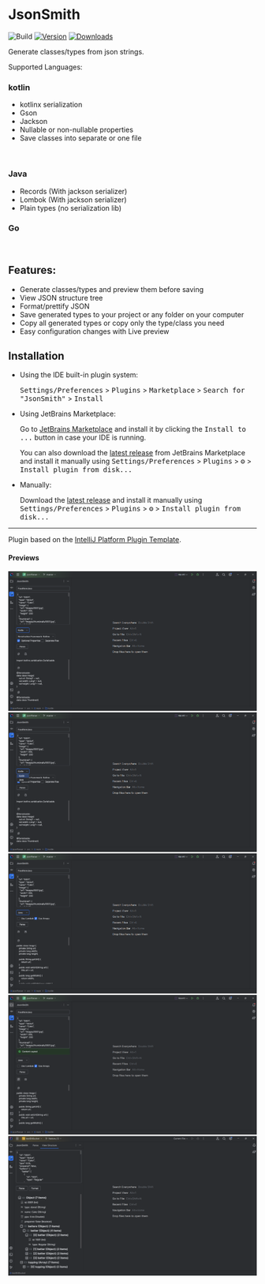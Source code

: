 # JsonSmith

![Build](https://github.com/efe-egbevwie/JsonSmith/workflows/Build/badge.svg)
[![Version](https://img.shields.io/jetbrains/plugin/v/26124-jsonsmith.svg)](https://plugins.jetbrains.com/plugin/26124-jsonsmith)
[![Downloads](https://img.shields.io/jetbrains/plugin/d/26124-jsonsmith.svg)](https://plugins.jetbrains.com/plugin/26124-jsonsmith)

<!-- Plugin description -->
Generate classes/types from json strings.
<br>

Supported Languages:
<br>
### kotlin
  - kotlinx serialization
  - Gson
  - Jackson
  - Nullable or non-nullable properties
  - Save classes into separate or one file
  <br>

### Java
  - Records (With jackson serializer)
  - Lombok (With jackson serializer)
  - Plain types (no serialization lib)
### Go

<br>

## Features:
- Generate classes/types and preview them before saving
- View JSON structure tree
- Format/prettify JSON
- Save generated types to your project or any folder on your computer
- Copy all generated types or copy only the type/class you need
- Easy configuration changes with Live preview

<!-- Plugin description end -->

## Installation

- Using the IDE built-in plugin system:
  
  <kbd>Settings/Preferences</kbd> > <kbd>Plugins</kbd> > <kbd>Marketplace</kbd> > <kbd>Search for "JsonSmith"</kbd> >
  <kbd>Install</kbd>
  
- Using JetBrains Marketplace:

  Go to [JetBrains Marketplace](https://plugins.jetbrains.com/plugin/MARKETPLACE_ID) and install it by clicking the <kbd>Install to ...</kbd> button in case your IDE is running.

  You can also download the [latest release](https://plugins.jetbrains.com/plugin/MARKETPLACE_ID/versions) from JetBrains Marketplace and install it manually using
  <kbd>Settings/Preferences</kbd> > <kbd>Plugins</kbd> > <kbd>⚙️</kbd> > <kbd>Install plugin from disk...</kbd>

- Manually:

  Download the [latest release](https://github.com/efe-egbevwie/JsonSmith/releases/latest) and install it manually using
  <kbd>Settings/Preferences</kbd> > <kbd>Plugins</kbd> > <kbd>⚙️</kbd> > <kbd>Install plugin from disk...</kbd>


---
Plugin based on the [IntelliJ Platform Plugin Template][template].

[template]: https://github.com/JetBrains/intellij-platform-plugin-template
[docs:plugin-description]: https://plugins.jetbrains.com/docs/intellij/plugin-user-experience.html#plugin-description-and-presentation

#### Previews
<img src="screenshots/JsonSmith_1_screenshot.png">
<br>
<img src="screenshots/JsonSmith_2_screenshot.png">
<br>
<img src="screenshots/JsonSmith_3_screenshot.png">
<br>
<img src="screenshots/JsonSmith_4_screenshot.png">
<br>
<img src="screenshots/JsonSmith_5_screenshot.png">
<br>


